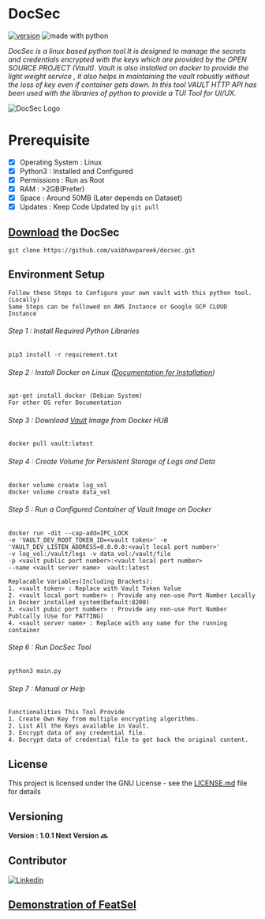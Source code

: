 # DocSec
[![version](https://img.shields.io/badge/version-1.0.1-green.svg)](https://github.com/vaibhavpareek/docsec/)
<img src="https://img.shields.io/badge/made%20with-python-red.svg" alt="made with python">

*DocSec is a linux based python tool.It is designed to manage the secrets and credentials encrypted with the keys which are  provided by the OPEN SOURCE PROJECT (Vault). Vault is also installed on docker to provide the light weight service , it also helps in maintaining the vault robustly without the loss of key even if container gets down. In this tool VAULT HTTP API has been used with the libraries of python to provide a TUI Tool for UI/UX.*

![DocSec Logo](/logo/logo.png)

# Prerequisite 
- [x]  Operating System  : Linux
- [x]  Python3 : Installed and Configured
- [x]  Permissions : Run as Root
- [x]  RAM : >2GB(Prefer)
- [x]  Space : Around 50MB (Later depends on Dataset) 
- [x]  Updates : Keep Code Updated by `git pull`

## [Download](https://github.com/vaibhavpareek/docsec) the DocSec
```
git clone https://github.com/vaibhavpareek/docsec.git
```

## Environment Setup
``` 
Follow these Steps to Configure your own vault with this python tool.(Locally)
Same Steps can be followed on AWS Instance or Google GCP CLOUD Instance
```

###### Step 1 : Install Required Python Libraries
```
pip3 install -r requirement.txt
```

###### Step 2 : Install Docker on Linux ([Documentation for Installation](https://docs.docker.com/engine/install/))
```
apt-get install docker (Debian System)
For other OS refer Documentation
```
###### Step 3 : Download [Vault](https://hub.docker.com/_/vault) Image from Docker HUB
```
docker pull vault:latest
```

###### Step 4 : Create Volume for Persistent Storage of Logs and Data
```
docker volume create log_vol
docker volume create data_vol
```

###### Step 5 : Run a Configured Container of Vault Image on Docker
```
docker run -dit --cap-add=IPC_LOCK 
-e 'VAULT_DEV_ROOT_TOKEN_ID=<vault token>' -e 'VAULT_DEV_LISTEN_ADDRESS=0.0.0.0:<vault local port number>'
-v log_vol:/vault/logs -v data_vol:/vault/file
-p <vault public port number>:<vault local port number>
--name <vault server name>  vault:latest

Replacable Variables(Including Brackets):
1. <vault token> : Replace with Vault Token Value
2. <vault local port number> : Provide any non-use Port Number Locally in Docker installed system(Default:8200)
3. <vault pubic port number> : Provide any non-use Port Number Publcally (Use for PATTING)
4. <vault server name> : Replace with any name for the running container
```

###### Step 6 : Run DocSec Tool 
```
python3 main.py
```

###### Step 7 : Manual or Help
```
Functionalities This Tool Provide
1. Create Own Key from multiple encrypting algorithms.
2. List All the Keys available in Vault.
3. Encrypt data of any credential file. 
4. Decrypt data of credential file to get back the original content.
```

## License
 This project is licensed under the GNU License - see the [LICENSE.md](/LICENSE) file for details
 
## Versioning 
**Version : 1.0.1
Next Version :soon:**

## Contributor
[![Linkedin](https://img.shields.io/badge/Linkedin-Vaibhav_Pareek-<COLOR>.svg)](https://www.linkedin.com/in/vaibhavvp/)

## [Demonstration of FeatSel](https://www.linkedin.com/posts/vaibhavvp_quarantinedayss-coding-linux-activity-6657516985062125568-x6a7)
 
